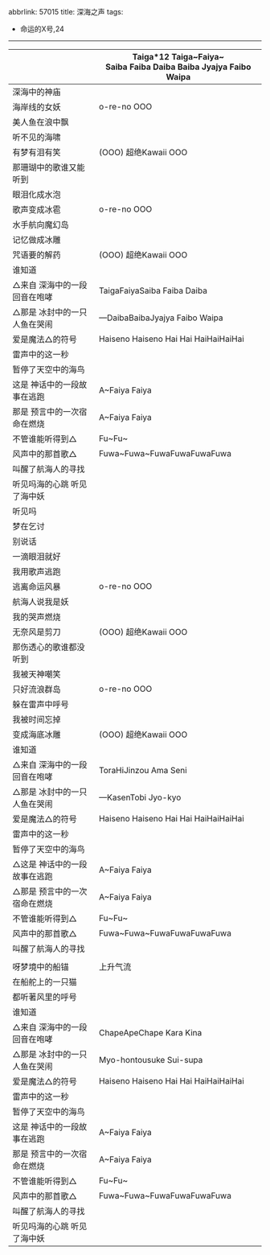 abbrlink: 57015
title: 深海之声
tags:
  - 命运的X号,24
---
|      |Taiga*12 Taiga~Faiya~<br>Saiba Faiba Daiba Baiba Jyajya Faibo Waipa|
|--|--|
|深海中的神庙|      |
|海岸线的女妖|o-re-no OOO|
|美人鱼在浪中飘|      |
|听不见的海啸|      |
|有梦有泪有笑|(OOO) 超绝Kawaii OOO|
|那珊瑚中的歌谁又能听到|      |
|眼泪化成水泡|      |
|歌声变成冰雹|o-re-no OOO|
|水手航向魔幻岛|      |
|记忆做成冰雕|      |
|咒语要的解药|(OOO) 超绝Kawaii OOO|
|谁知道|      |
|△来自 深海中的一段回音在咆哮|TaigaFaiyaSaiba Faiba Daiba|
|△那是 冰封中的一只人鱼在哭闹|—DaibaBaibaJyajya Faibo Waipa|
|爱是魔法△的符号|Haiseno Haiseno Hai Hai HaiHaiHaiHai|
|雷声中的这一秒|      |
|暂停了天空中的海鸟|      |
|这是 神话中的一段故事在逃跑|A~Faiya Faiya|
|那是 预言中的一次宿命在燃烧|A~Faiya Faiya|
|不管谁能听得到△|Fu~Fu~|
|风声中的那首歌△|Fuwa~Fuwa~FuwaFuwaFuwaFuwa|
|叫醒了航海人的寻找|      |
|听见吗海的心跳 听见了海中妖|      |
|听见吗|      |
|梦在乞讨|      |
|别说话|      |
|一滴眼泪就好|      |
|我用歌声逃跑|      |
|逃离命运风暴|o-re-no OOO|
|航海人说我是妖|      |
|我的哭声燃烧|      |
|无奈风是剪刀|(OOO) 超绝Kawaii OOO|
|那伤透心的歌谁都没听到|      |
|我被天神嘲笑|      |
|只好流浪群岛|o-re-no OOO|
|躲在雷声中呼号|      |
|我被时间忘掉|      |
|变成海底冰雕|(OOO) 超绝Kawaii OOO|
|谁知道|      |
|△来自 深海中的一段回音在咆哮|ToraHiJinzou Ama Seni|
|△那是 冰封中的一只人鱼在哭闹|—KasenTobi Jyo-kyo|
|爱是魔法△的符号|Haiseno Haiseno Hai Hai HaiHaiHaiHai|
|雷声中的这一秒|      |
|暂停了天空中的海鸟|      |
|△这是 神话中的一段故事在逃跑|A~Faiya Faiya|
|△那是 预言中的一次宿命在燃烧|A~Faiya Faiya|
|不管谁能听得到△|Fu~Fu~|
|风声中的那首歌△|Fuwa~Fuwa~FuwaFuwaFuwaFuwa|
|叫醒了航海人的寻找|      |
|      |      |
|呀梦境中的船锚|上升气流|
|在船舵上的一只猫|      |
|都听著风里的呼号|      |
|谁知道|      |
|△来自 深海中的一段回音在咆哮|ChapeApeChape Kara Kina|
|△那是 冰封中的一只人鱼在哭闹|Myo-hontousuke Sui-supa|
|爱是魔法△的符号|Haiseno Haiseno Hai Hai HaiHaiHaiHai|
|雷声中的这一秒|      |
|暂停了天空中的海鸟|      |
|这是 神话中的一段故事在逃跑|A~Faiya Faiya|
|那是 预言中的一次宿命在燃烧|A~Faiya Faiya|
|不管谁能听得到△|Fu~Fu~|
|风声中的那首歌△|Fuwa~Fuwa~FuwaFuwaFuwaFuwa|
|叫醒了航海人的寻找|      |
|听见吗海的心跳 听见了海中妖|      |